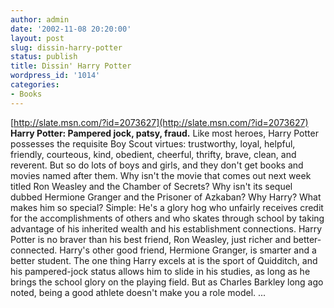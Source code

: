 ```yaml
---
author: admin
date: '2002-11-08 20:20:00'
layout: post
slug: dissin-harry-potter
status: publish
title: Dissin' Harry Potter
wordpress_id: '1014'
categories:
- Books
---
```


[http://slate.msn.com/?id=2073627](http://slate.msn.com/?id=2073627)
**Harry Potter: Pampered jock, patsy, fraud.** Like most heroes, Harry
Potter possesses the requisite Boy Scout virtues: trustworthy, loyal,
helpful, friendly, courteous, kind, obedient, cheerful, thrifty, brave,
clean, and reverent. But so do lots of boys and girls, and they don't
get books and movies named after them. Why isn't the movie that comes
out next week titled Ron Weasley and the Chamber of Secrets? Why isn't
its sequel dubbed Hermione Granger and the Prisoner of Azkaban? Why
Harry? What makes him so special? Simple: He's a glory hog who unfairly
receives credit for the accomplishments of others and who skates through
school by taking advantage of his inherited wealth and his establishment
connections. Harry Potter is no braver than his best friend, Ron
Weasley, just richer and better-connected. Harry's other good friend,
Hermione Granger, is smarter and a better student. The one thing Harry
excels at is the sport of Quidditch, and his pampered-jock status allows
him to slide in his studies, as long as he brings the school glory on
the playing field. But as Charles Barkley long ago noted, being a good
athlete doesn't make you a role model. ...
